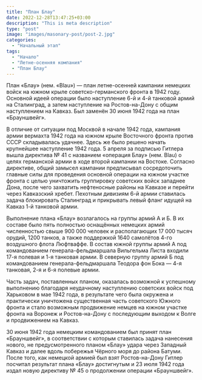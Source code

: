 ```yaml
---
title: "План Блау"
date: 2022-12-28T13:47:25+03:00
description: "This is meta description"
type: "post"
image: "images/masonary-post/post-2.jpg"
categories:
  - "Начальный этап"
tags:
  - "Начало"
  - "Летне-осенняя компания"
  - "План Блау"
---
```


План «Блау» (нем. «Blau») — план летне-осенней кампании немецких войск на южном крыле советско-германского фронта в 1942 году. Основной идеей операции было наступление 6-й и 4-й танковой армий на Сталинград, а затем наступление на Ростов-на-Дону с общим наступлением на Кавказ. Был заменён 30 июня 1942 года на план «Брауншвейг».

В отличие от ситуации под Москвой в начале 1942 года, кампания армии вермахта 1942 года на южном крыле Восточного фронта против СССР складывалась удачнее. Здесь же было решено начать крупнейшее наступление 1942 года. 5 апреля за подписью Гитлера вышла директива № 41 с названием «операция Блау» (нем. Blau) о целях германской армии в ходе второй кампании на Востоке. Согласно директиве, общий замысел кампании предписывал сосредоточить главные силы для проведения основной операции на южном участке фронта с целью уничтожить группировку советских войск западнее Дона, после чего захватить нефтеносные районы на Кавказе и перейти через Кавказский хребет. Пехотным дивизиям 6-й армии ставилась задача блокировать Сталинград и прикрывать левый фланг идущей на Кавказ 1-й танковой армии.

Выполнение плана «Блау» возлагалось на группы армий А и Б. В их составе было пять полностью оснащённых немецких армий численностью свыше 900 000 человек и располагающих 17 000 тысяч орудий, 1200 танков, а также поддержкой 1640 самолётов 4-го воздушного флота Люфтваффе. В состав южной группы армий А под командованием генерала-фельдмаршала Вильгельма Листа входили 17-я полевая и 1-я танковая армии. В северную группу армий Б под командованием генерала-фельдмаршала Теодора фон Бока — 4-я танковая, 2-я и 6-я полевые армии.

Часть задач, поставленных планом, оказалась возможной к успешному выполнению благодаря неудачному наступлению советских войск под Харьковом в мае 1942 года, в результате чего была окружена и практически уничтожена существенная часть советского Южного фронта и стало возможным продвижение немцев на южном участке фронта на Воронеж и Ростов-на-Дону с последующим выходом к Волге и продвижением на Кавказ.

30 июня 1942 года немецким командованием был принят план «Брауншвейг», в соответствии с которым ставилась задача нанесения нового, не предусмотренного планом «Блау» удара через Западный Кавказ и далее вдоль побережья Чёрного моря до района Батуми. После того, как немецкой армией был взят Ростов-на-Дону Гитлер посчитал результат плана «Блау» достигнутым и 23 июля 1942 года издал новую директиву № 45 о продолжении операции «Брауншвейг».
